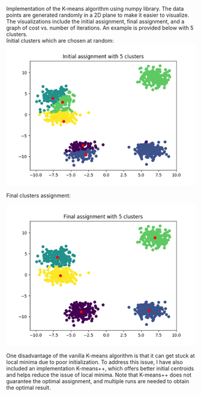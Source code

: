 Implementation of the K-means algorithm using numpy library. The data points are generated randomly in a 2D plane to 
make it easier to visualize. The visualizations include the initial assignment, final assignment, and a graph of cost vs.
number of iterations. An example is provided below with 5 clusters. \
Initial clusters which are chosen at random: \
![Initial](Plot/Initial.png)  

Final clusters assignment: 

![Final](Plot/Final.png) 

One disadvantage of the vanilla K-means algorithm is that it can get stuck at local minima due to poor initialization. 
To address this issue, I have also included an implementation K-means++, which offers better initial centroids and helps
reduce the issue of local minima. Note that K-means++ does not guarantee the optimal assignment, and multiple runs are needed 
to obtain the optimal result. 

